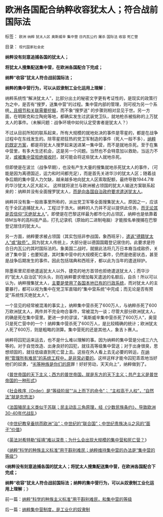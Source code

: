 # 欧洲各国配合纳粹收容犹太人；符合战前国际法

标签： `欧洲` `纳粹` `犹太人区` `奥斯威辛` `集中营` `日内瓦公约` `屠杀` `国际法` `收容` `死亡营` 

目录： `现代国家社会史`

**纳粹没有刻意追捕各国的犹太人；**

**将犹太人搜集配送集中营，在欧洲各国配合下完成；**

**纳粹“收容”犹太人符合战前国际法；**

**纳粹的集中营行为，可以从奴隶制工业化运用上理解**；

纳粹系统性“解决犹太人”，比部分出土的秘密文字更有考证性的，是现实的政策行为之中，是否有“搜罗，送集中营”的过程。集中营内部的管理，则可视为另一个系统[，且细节和关联需要挖掘](../../../2011/6/26/结论是个体性的，谎言只能针对细节.md)，而不象“搜罗送”
的步骤则相对显见于世。另一方面，在明斯克和立陶宛等地，都确实发生过武装党卫队，就地枪杀被指称的上万犹太人的事件。（未解问题：战争环境中如何认定受害者是犹太人？）

不过从目前所知的联系起来，所有大规模的就地处决的事件是零星的，都是在战争过程中在东线发生的。除零星把狂热的党卫军制造的事件（死人一般不多），[纳粹的既定方案](../../../2011/7/25/维系奴隶社会的方法是“等级升降”；.md)，都是将犹太人搜罗起来送进某一集中营，而不是就地杀死。至于在集中营里，有多大生还机会，这是另一个问题。当然也不会特意加以救助，当运力不足，[或被集中营拒绝接收时](../../../2011/7/25/“买一个奴隶，胜作七级浮屠.md)，就可能会将这些犹太人就地杀死。

但即使是在波兰（战争早期），也没有产生大量的搜集就地杀死犹太人的事件，（可能是因为离德国近，运力和时间都充足），而是首先关进华沙的犹太人区；随着战争后期的集中营人力欠缺，越来越多地向犹太人区索取配额，最终导致1944.7年的华沙犹太人区大起义。
这样就将波兰与欧洲被占领国的犹太人输送方案联系起来的：纳粹并没有全面搜罗犹太人，[而是向各国自治政府要求遣送犹太人](../../../2011/8/30/纳粹法国打败了犹太德国，民粹暴行针对无权小民.md)。

纳粹并没有象一般故事里所称的，派出党卫军等全面搜集犹太人。原因之一，应该在于全区追捕犹太人，工程过于浩大。纳粹的人力并不足以提供此任务，[而无论其是否信仰“灭绝犹太人](../../../2011/8/27/共济会指“国际犹太人阴谋集团”即《货币战争》.md)”。即使是在巴黎这样最为都市化的占领区，纳粹也是依靠着IBM当年的高科技产品，打孔记录机（原始的二进制电脑）才能按名单搜捕在巴黎登记居住的犹太人。

另一方面，纳粹要求被占领国（其实包括非参战国，象西班牙），[遣返“德籍犹太人”或“敌侨”。](../../../2011/8/30/《国际户籍制度公约》和二战前的少数民族.md)因为犹太人传统上，大部分是以德国国籍登记居住的。此要求是符合日内瓦公约其时国际法的。象美国二战时，就据此法将几万日本裔当成敌侨，关进了集中营；也要知道，其时集中营中的大规模死亡事件，仍然是绝密状态，甚至是战争后期发生的事件。因此包括瑞典和西班牙，都以此为当年的遣送辩护。

除墨索里尼拒绝遣返犹太人以外，捷克的地方首领也拒绝遣送犹太人；而华沙的“犹太人自治区”的头头，则在纳粹要求增加每天遣送的名额后，自杀！所以可以认为，纳粹搜集犹太人，[主要是使用了各国本地已有的行政系统](../../../2011/8/27/基督教的反犹主义和马克思主义.md)，而对犹太人的主要暴行，都可以视为集中在党卫军直辖的“集中营系统”中完成；而无论是否有预定“系统性灭绝犹太人”。

一个显见的经常被混淆的事实上，纳粹集中营杀死了600万人，与纳粹杀死了600万欧洲犹太人，两件并不完全吻合事件，常被混为一谈；尽管大部分欧洲犹太人，的确是死在集中营里。更进一步的谬误，“奥斯威辛集中营杀死了600万人”，奥营只是死亡营中的一个！纳粹集中营杀死了600万人，是比较精确的统计；欧洲犹太人死了600万，则是粗略的测算。集中营死的还是其他人，象吉卜赛人。

纳粹将囚犯运来运去，也不是什么难以理解的事。因为纳粹的集中营是分成三六九等的。对于自觉改造、出身良好的囚犯，就往高等级集中营送；对于出身很臭，思想顽固的，就往低级直到死亡营上去。这些在外人看上去无必要的转运，[在纳粹“管理所有难民”的系统工程中，是非常必要的](../../../2011/7/25/维系奴隶社会的方法是“等级升降”；.md)。这样这样才能令囚犯乖乖地当好他们的奴隶，“[劣等种族是你们的原](../../../2011/7/23/奴隶贸易与劳资市场有什么根本不同？.md)罪！好好劳动，天天向上”，纳粹做到了。

《[普世帝国的天下主义；西方的普世帝国，就是东方的天下主义；共产主义是普世帝国的一种形式](../../../2011/9/2/普世帝国的天下主义.md)》

《[社会秩序（Order）是“等级阶层”“从上而下的命令”；
“主权高于人权”，“自然法”就是忽悠法](../../../2011/9/2/社会秩序（Order）即“等级阶层”“命令”和《自然法》的变迁.md)》

《[法国殖民主义类似于苏联；民主动乱三角原理，经《少数民族条约》，导致欧洲30-40年代战乱](../../../2011/9/2/妖魔化希特勒掩盖了什么？法国的殖民主义与英国有何不同？.md)》

《[中世纪教皇垂拱而欧洲“治”；中世纪的“联合国”；中世纪贵族决斗之风的“面子”价值](../../../2011/9/4/中世纪的联合国,教皇垂拱而欧洲“治”.md)》

《[英法对希特勒“绥靖”难以深责；为什么会出现大规模的集中营和死亡营？](../../../2011/9/4/英法“绥靖”希特勒难以深责；为什么会出现集中营和死亡营？.md)》

《[纳粹“科学的种族主义标准”用于斟别难民；纳粹维持集中营的办法是“集中营的等级”](../../../2011/9/4/纳粹“科学的种族主义标准”用于斟别难民，和集中营的等级.md)》

《**纳粹没有刻意追捕各国的犹太人；将犹太人搜集配送集中营，在欧洲各国配合下完成；**

**纳粹“收容”犹太人符合战前国际法；纳粹的集中营行为，可以从奴隶制工业化运用上理解**；》



前一篇：[纳粹“科学的种族主义标准”用于斟别难民，和集中营的等级](../../../2011/9/4/纳粹“科学的种族主义标准”用于斟别难民，和集中营的等级.md)

后一篇：[纳粹集中营制度，是工业化的奴隶制](../../../2011/9/4/纳粹集中营制度，是工业化的奴隶制.md)